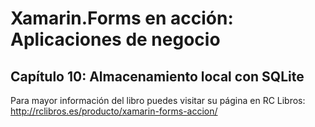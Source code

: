 # Xamarin.Forms en acción: Aplicaciones de negocio
## Capítulo 10: Almacenamiento local con SQLite
Para mayor información del libro puedes visitar su página en RC Libros: http://rclibros.es/producto/xamarin-forms-accion/
